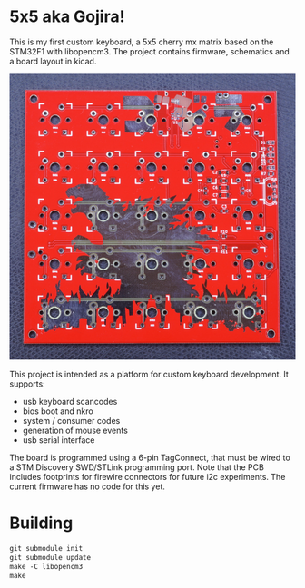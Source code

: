 5x5 aka Gojira!
===============

This is my first custom keyboard, a 5x5 cherry mx matrix based on the STM32F1
with libopencm3. The project contains firmware, schematics and a board layout
in kicad.

![Board Fron Picture](schematic/pictures/front.jpg)

This project is intended as a platform for custom keyboard development. It
supports:
- usb keyboard scancodes
- bios boot and nkro
- system / consumer codes
- generation of mouse events
- usb serial interface

The board is programmed using a 6-pin TagConnect, that must be wired to a STM
Discovery SWD/STLink programming port. Note that the PCB includes footprints
for firewire connectors for future i2c experiments. The current firmware has no
code for this yet.

Building
========

    git submodule init
    git submodule update
    make -C libopencm3
    make
